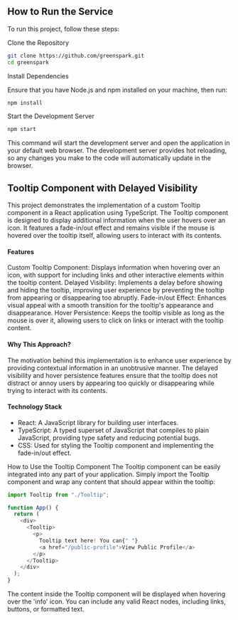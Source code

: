 ## How to Run the Service

To run this project, follow these steps:

Clone the Repository

```bash
git clone https://github.com/greenspark.git
cd greenspark
```

Install Dependencies

Ensure that you have Node.js and npm installed on your machine, then run:

```bash
npm install
```

Start the Development Server

```bash
npm start
```

This command will start the development server and open the application in your default web browser. The development server provides hot reloading, so any changes you make to the code will automatically update in the browser.

## Tooltip Component with Delayed Visibility

This project demonstrates the implementation of a custom Tooltip component in a React application using TypeScript. The Tooltip component is designed to display additional information when the user hovers over an icon. It features a fade-in/out effect and remains visible if the mouse is hovered over the tooltip itself, allowing users to interact with its contents.

#### Features

Custom Tooltip Component: Displays information when hovering over an icon, with support for including links and other interactive elements within the tooltip content.
Delayed Visibility: Implements a delay before showing and hiding the tooltip, improving user experience by preventing the tooltip from appearing or disappearing too abruptly.
Fade-in/out Effect: Enhances visual appeal with a smooth transition for the tooltip's appearance and disappearance.
Hover Persistence: Keeps the tooltip visible as long as the mouse is over it, allowing users to click on links or interact with the tooltip content.

#### Why This Approach?

The motivation behind this implementation is to enhance user experience by providing contextual information in an unobtrusive manner. The delayed visibility and hover persistence features ensure that the tooltip does not distract or annoy users by appearing too quickly or disappearing while trying to interact with its contents.

#### Technology Stack

- React: A JavaScript library for building user interfaces.
- TypeScript: A typed superset of JavaScript that compiles to plain JavaScript, providing type safety and reducing potential bugs.
- CSS: Used for styling the Tooltip component and implementing the fade-in/out effect.

How to Use the Tooltip Component
The Tooltip component can be easily integrated into any part of your application. Simply import the Tooltip component and wrap any content that should appear within the tooltip:

```javascript
import Tooltip from "./Tooltip";

function App() {
  return (
    <div>
      <Tooltip>
        <p>
          Tooltip text here! You can{" "}
          <a href="/public-profile">View Public Profile</a>
        </p>
      </Tooltip>
    </div>
  );
}
```

The content inside the Tooltip component will be displayed when hovering over the 'info' icon. You can include any valid React nodes, including links, buttons, or formatted text.
